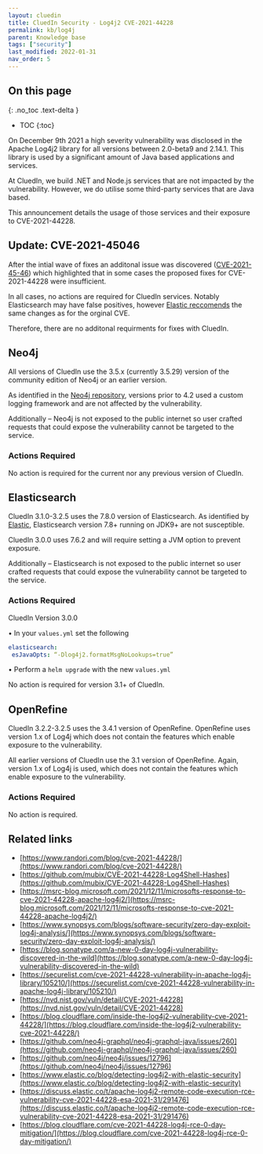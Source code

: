```yaml
---
layout: cluedin
title: CluedIn Security - Log4j2 CVE-2021-44228
permalink: kb/log4j
parent: Knowledge base
tags: ["security"]
last_modified: 2022-01-31
nav_order: 5
---
```

## On this page
{: .no_toc .text-delta }
- TOC
{:toc}

On December 9th 2021 a high severity vulnerability was disclosed in the Apache Log4j2 library for all 
versions between 2.0-beta9 and 2.14.1. This library is used by a significant amount of Java based 
applications and services.

At CluedIn, we build .NET and Node.js services that are not impacted by the vulnerability. 
However, we do utilise some third-party services that are Java based.

This announcement details the usage of those services and their exposure to CVE-2021-44228.

## Update: CVE-2021-45046
After the intial wave of fixes an additonal issue was discovered ([CVE-2021-45-46](https://nvd.nist.gov/vuln/detail/CVE-2021-45046#vulnCurrentDescriptionTitle)) which highlighted that in some cases the proposed fixes for CVE-2021-44228 were insufficient.  

In all cases, no actions are required for CluedIn services.  Notably Elasticsearch may have false positives, however [Elastic reccomends](https://discuss.elastic.co/t/apache-log4j2-remote-code-execution-rce-vulnerability-cve-2021-44228-esa-2021-31/291476#update-dec-15-10) the same changes as for the orginal CVE.

Therefore, there are no additonal requirments for fixes with CluedIn.

## Neo4j

All versions of CluedIn use the 3.5.x (currently 3.5.29) version of the community edition of Neo4j or 
an earlier version. 

As identified in the [Neo4j repository](https://github.com/neo4j/neo4j/issues/12796#issuecomment-992289758https://github.com/neo4j/neo4j/issues/12796), versions prior to 4.2 used a custom logging framework and are 
not affected by the vulnerability.

Additionally – Neo4j is not exposed to the public internet so user crafted requests that could expose 
the vulnerability cannot be targeted to the service.

### Actions Required

No action is required for the current nor any previous version of CluedIn.

## Elasticsearch

CluedIn 3.1.0-3.2.5 uses the 7.8.0 version of Elasticsearch. As identified by [Elastic](https://discuss.elastic.co/t/apache-log4j2-remote-code-execution-rce-vulnerability-cve-2021-44228-esa-2021-31/291476), Elasticsearch 
version 7.8+ running on JDK9+ are not susceptible.

CluedIn 3.0.0 uses 7.6.2 and will require setting a JVM option to prevent exposure.

Additionally – Elasticsearch is not exposed to the public internet so user crafted requests that could 
expose the vulnerability cannot be targeted to the service.

### Actions Required

CluedIn Version 3.0.0

• In your `values.yml` set the following

```yaml
elasticsearch:
 esJavaOpts: “-Dlog4j2.formatMsgNoLookups=true”
```

• Perform a `helm upgrade` with the new `values.yml`

No action is required for version 3.1+ of CluedIn.

## OpenRefine

CluedIn 3.2.2-3.2.5 uses the 3.4.1 version of OpenRefine. OpenRefine uses version 1.x of Log4j
which does not contain the features which enable exposure to the vulnerability.

All earlier versions of CluedIn use the 3.1 version of OpenRefine. Again, version 1.x of Log4j is used, 
which does not contain the features which enable exposure to the vulnerability.

### Actions Required

No action is required.

## Related links

* [https://www.randori.com/blog/cve-2021-44228/](https://www.randori.com/blog/cve-2021-44228/)
* [https://github.com/mubix/CVE-2021-44228-Log4Shell-Hashes](https://github.com/mubix/CVE-2021-44228-Log4Shell-Hashes)
* [https://msrc-blog.microsoft.com/2021/12/11/microsofts-response-to-cve-2021-44228-apache-log4j2/](https://msrc-blog.microsoft.com/2021/12/11/microsofts-response-to-cve-2021-44228-apache-log4j2/)
* [https://www.synopsys.com/blogs/software-security/zero-day-exploit-log4j-analysis/](https://www.synopsys.com/blogs/software-security/zero-day-exploit-log4j-analysis/)
* [https://blog.sonatype.com/a-new-0-day-log4j-vulnerability-discovered-in-the-wild](https://blog.sonatype.com/a-new-0-day-log4j-vulnerability-discovered-in-the-wild)
* [https://securelist.com/cve-2021-44228-vulnerability-in-apache-log4j-library/105210/](https://securelist.com/cve-2021-44228-vulnerability-in-apache-log4j-library/105210/)
* [https://nvd.nist.gov/vuln/detail/CVE-2021-44228](https://nvd.nist.gov/vuln/detail/CVE-2021-44228)
* [https://blog.cloudflare.com/inside-the-log4j2-vulnerability-cve-2021-44228/](https://blog.cloudflare.com/inside-the-log4j2-vulnerability-cve-2021-44228/)
* [https://github.com/neo4j-graphql/neo4j-graphql-java/issues/260](https://github.com/neo4j-graphql/neo4j-graphql-java/issues/260)
* [https://github.com/neo4j/neo4j/issues/12796](https://github.com/neo4j/neo4j/issues/12796)
* [https://www.elastic.co/blog/detecting-log4j2-with-elastic-security](https://www.elastic.co/blog/detecting-log4j2-with-elastic-security)
* [https://discuss.elastic.co/t/apache-log4j2-remote-code-execution-rce-vulnerability-cve-2021-44228-esa-2021-31/291476](https://discuss.elastic.co/t/apache-log4j2-remote-code-execution-rce-vulnerability-cve-2021-44228-esa-2021-31/291476)
* [https://blog.cloudflare.com/cve-2021-44228-log4j-rce-0-day-mitigation/](https://blog.cloudflare.com/cve-2021-44228-log4j-rce-0-day-mitigation/)